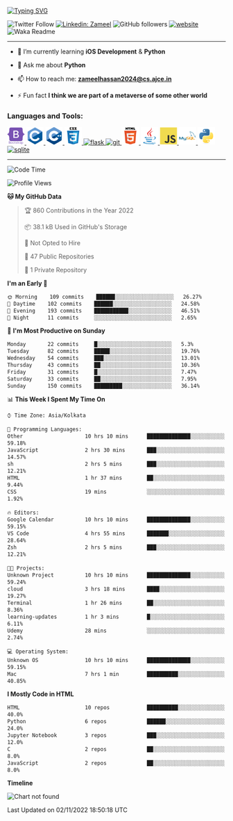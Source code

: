 [![Typing SVG](https://readme-typing-svg.herokuapp.com?lines=Hey%2C+I'm+Zameel;I+am+a+Full+Stack+Developer;I+am+a+CS+Student)](https://git.io/typing-svg)

![Twitter Follow](https://img.shields.io/twitter/follow/hassan_zameel?label=Follow)
[![Linkedin: Zameel](https://img.shields.io/badge/-zameelhassan-blue?style=flat-square&logo=Linkedin&logoColor=white&link=https://www.linkedin.com/in/zameelhassan/)](https://www.linkedin.com/in/zameelhassan/)
![GitHub followers](https://img.shields.io/github/followers/zameel7?label=Follow&style=social)
[![website](https://img.shields.io/badge/Website-ffffff.svg?&style=flat&logo=Google-Chrome&link=http://zameel7.github.io/)](http://zameel7.github.io/)
![Waka Readme](https://github.com/zameel7/zameel7/workflows/Waka%20Readme/badge.svg)
<hr>


- 🌱 I’m currently learning **iOS Development** & **Python**

- 💬 Ask me about **Python**

- 📫 How to reach me: **zameelhassan2024@cs.ajce.in**

- ⚡ Fun fact **I think we are part of a metaverse of some other world**


<h3 align="left">Languages and Tools:</h3>
<p align="left"> <a href="https://getbootstrap.com" target="_blank" rel="noreferrer"> <img src="https://raw.githubusercontent.com/devicons/devicon/master/icons/bootstrap/bootstrap-plain-wordmark.svg" alt="bootstrap" width="40" height="40"/> </a> <a href="https://www.cprogramming.com/" target="_blank" rel="noreferrer"> <img src="https://raw.githubusercontent.com/devicons/devicon/master/icons/c/c-original.svg" alt="c" width="40" height="40"/> </a> <a href="https://www.w3schools.com/cpp/" target="_blank" rel="noreferrer"> <img src="https://raw.githubusercontent.com/devicons/devicon/master/icons/cplusplus/cplusplus-original.svg" alt="cplusplus" width="40" height="40"/> </a> <a href="https://www.w3schools.com/css/" target="_blank" rel="noreferrer"> <img src="https://raw.githubusercontent.com/devicons/devicon/master/icons/css3/css3-original-wordmark.svg" alt="css3" width="40" height="40"/> </a> <a href="https://flask.palletsprojects.com/" target="_blank" rel="noreferrer"> <img src="https://www.vectorlogo.zone/logos/pocoo_flask/pocoo_flask-icon.svg" alt="flask" width="40" height="40"/> </a> <a href="https://git-scm.com/" target="_blank" rel="noreferrer"> <img src="https://www.vectorlogo.zone/logos/git-scm/git-scm-icon.svg" alt="git" width="40" height="40"/> </a> <a href="https://www.w3.org/html/" target="_blank" rel="noreferrer"> <img src="https://raw.githubusercontent.com/devicons/devicon/master/icons/html5/html5-original-wordmark.svg" alt="html5" width="40" height="40"/> </a> <a href="https://www.java.com" target="_blank" rel="noreferrer"> <img src="https://raw.githubusercontent.com/devicons/devicon/master/icons/java/java-original.svg" alt="java" width="40" height="40"/> </a> <a href="https://developer.mozilla.org/en-US/docs/Web/JavaScript" target="_blank" rel="noreferrer"> <img src="https://raw.githubusercontent.com/devicons/devicon/master/icons/javascript/javascript-original.svg" alt="javascript" width="40" height="40"/> </a> <a href="https://www.mysql.com/" target="_blank" rel="noreferrer"> <img src="https://raw.githubusercontent.com/devicons/devicon/master/icons/mysql/mysql-original-wordmark.svg" alt="mysql" width="40" height="40"/> </a> <a href="https://www.python.org" target="_blank" rel="noreferrer"> <img src="https://raw.githubusercontent.com/devicons/devicon/master/icons/python/python-original.svg" alt="python" width="40" height="40"/> </a> <a href="https://www.sqlite.org/" target="_blank" rel="noreferrer"> <img src="https://www.vectorlogo.zone/logos/sqlite/sqlite-icon.svg" alt="sqlite" width="40" height="40"/> </a> </p>

<hr>

<!--START_SECTION:waka-->
![Code Time](http://img.shields.io/badge/Code%20Time-63%20hrs%2022%20mins-blue)

![Profile Views](http://img.shields.io/badge/Profile%20Views-5-blue)

**🐱 My GitHub Data** 

> 🏆 860 Contributions in the Year 2022
 > 
> 📦 38.1 kB Used in GitHub's Storage 
 > 
> 🚫 Not Opted to Hire
 > 
> 📜 47 Public Repositories 
 > 
> 🔑 1 Private Repository 
 > 
**I'm an Early 🐤** 

```text
🌞 Morning    109 commits    ██████░░░░░░░░░░░░░░░░░░░   26.27% 
🌆 Daytime    102 commits    ██████░░░░░░░░░░░░░░░░░░░   24.58% 
🌃 Evening    193 commits    ███████████░░░░░░░░░░░░░░   46.51% 
🌙 Night      11 commits     ░░░░░░░░░░░░░░░░░░░░░░░░░   2.65%

```
📅 **I'm Most Productive on Sunday** 

```text
Monday       22 commits     █░░░░░░░░░░░░░░░░░░░░░░░░   5.3% 
Tuesday      82 commits     █████░░░░░░░░░░░░░░░░░░░░   19.76% 
Wednesday    54 commits     ███░░░░░░░░░░░░░░░░░░░░░░   13.01% 
Thursday     43 commits     ██░░░░░░░░░░░░░░░░░░░░░░░   10.36% 
Friday       31 commits     █░░░░░░░░░░░░░░░░░░░░░░░░   7.47% 
Saturday     33 commits     ██░░░░░░░░░░░░░░░░░░░░░░░   7.95% 
Sunday       150 commits    █████████░░░░░░░░░░░░░░░░   36.14%

```


📊 **This Week I Spent My Time On** 

```text
⌚︎ Time Zone: Asia/Kolkata

💬 Programming Languages: 
Other                    10 hrs 10 mins      ██████████████░░░░░░░░░░░   59.18% 
JavaScript               2 hrs 30 mins       ███░░░░░░░░░░░░░░░░░░░░░░   14.57% 
sh                       2 hrs 5 mins        ███░░░░░░░░░░░░░░░░░░░░░░   12.21% 
HTML                     1 hr 37 mins        ██░░░░░░░░░░░░░░░░░░░░░░░   9.44% 
CSS                      19 mins             ░░░░░░░░░░░░░░░░░░░░░░░░░   1.92%

🔥 Editors: 
Google Calendar          10 hrs 10 mins      ██████████████░░░░░░░░░░░   59.15% 
VS Code                  4 hrs 55 mins       ███████░░░░░░░░░░░░░░░░░░   28.64% 
Zsh                      2 hrs 5 mins        ███░░░░░░░░░░░░░░░░░░░░░░   12.21%

🐱‍💻 Projects: 
Unknown Project          10 hrs 10 mins      ██████████████░░░░░░░░░░░   59.24% 
cloud                    3 hrs 18 mins       ████░░░░░░░░░░░░░░░░░░░░░   19.27% 
Terminal                 1 hr 26 mins        ██░░░░░░░░░░░░░░░░░░░░░░░   8.36% 
learning-updates         1 hr 3 mins         █░░░░░░░░░░░░░░░░░░░░░░░░   6.11% 
Udemy                    28 mins             ░░░░░░░░░░░░░░░░░░░░░░░░░   2.74%

💻 Operating System: 
Unknown OS               10 hrs 10 mins      ██████████████░░░░░░░░░░░   59.15% 
Mac                      7 hrs 1 min         ██████████░░░░░░░░░░░░░░░   40.85%

```

**I Mostly Code in HTML** 

```text
HTML                     10 repos            ██████████░░░░░░░░░░░░░░░   40.0% 
Python                   6 repos             ██████░░░░░░░░░░░░░░░░░░░   24.0% 
Jupyter Notebook         3 repos             ███░░░░░░░░░░░░░░░░░░░░░░   12.0% 
C                        2 repos             ██░░░░░░░░░░░░░░░░░░░░░░░   8.0% 
JavaScript               2 repos             ██░░░░░░░░░░░░░░░░░░░░░░░   8.0%

```


**Timeline**

![Chart not found](https://raw.githubusercontent.com/zameel7/zameel7/master/charts/bar_graph.png) 


 Last Updated on 02/11/2022 18:50:18 UTC
<!--END_SECTION:waka-->
